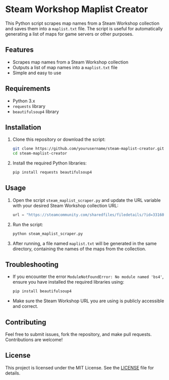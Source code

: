 # Steam Workshop Maplist Creator

This Python script scrapes map names from a Steam Workshop collection and saves them into a `maplist.txt` file. The script is useful for automatically generating a list of maps for game servers or other purposes.

## Features

- Scrapes map names from a Steam Workshop collection
- Outputs a list of map names into a `maplist.txt` file
- Simple and easy to use

## Requirements

- Python 3.x
- `requests` library
- `beautifulsoup4` library

## Installation

1. Clone this repository or download the script:
    ```bash
    git clone https://github.com/yourusername/steam-maplist-creator.git
    cd steam-maplist-creator
    ```

2. Install the required Python libraries:
    ```bash
    pip install requests beautifulsoup4
    ```

## Usage

1. Open the script `steam_maplist_scraper.py` and update the URL variable with your desired Steam Workshop collection URL:
    ```python
    url = "https://steamcommunity.com/sharedfiles/filedetails/?id=3316031932"
    ```

2. Run the script:
    ```bash
    python steam_maplist_scraper.py
    ```

3. After running, a file named `maplist.txt` will be generated in the same directory, containing the names of the maps from the collection.

## Troubleshooting

- If you encounter the error `ModuleNotFoundError: No module named 'bs4'`, ensure you have installed the required libraries using:
    ```bash
    pip install beautifulsoup4
    ```
- Make sure the Steam Workshop URL you are using is publicly accessible and correct.

## Contributing

Feel free to submit issues, fork the repository, and make pull requests. Contributions are welcome!

## License

This project is licensed under the MIT License. See the [LICENSE](https://github.com/ZoniBoy00/Steam-maplist-scraper/blob/main/LICENSE) file for details.
